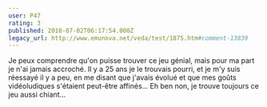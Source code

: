 ```yaml
---
user: P47
rating: 3
published: 2010-07-02T06:17:54.000Z
legacy_url: http://www.emunova.net/veda/test/1875.htm#comment-13839
---
```

Je peux comprendre qu'on puisse trouver ce jeu génial, mais pour ma part je n'ai jamais accroché.
Il y a 25 ans je le trouvais pourri, et je m'y suis réessayé il y a peu, en me disant que j'avais évolué et que mes goûts vidéoludiques s'étaient peut-être affinés...
Eh ben non, je trouve toujours ce jeu aussi chiant...